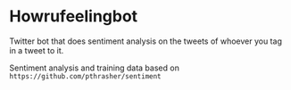 Howrufeelingbot
===============

Twitter bot that does sentiment analysis on the tweets of whoever you tag in a tweet to it.

Sentiment analysis and training data based on `https://github.com/pthrasher/sentiment`
